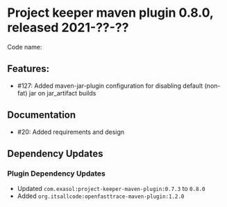 # Project keeper maven plugin 0.8.0, released 2021-??-??

Code name:

## Features:

* #127: Added maven-jar-plugin configuration for disabling default (non-fat) jar on jar_artifact builds

## Documentation

* #20: Added requirements and design

## Dependency Updates

### Plugin Dependency Updates

* Updated `com.exasol:project-keeper-maven-plugin:0.7.3` to `0.8.0`
* Added `org.itsallcode:openfasttrace-maven-plugin:1.2.0`
